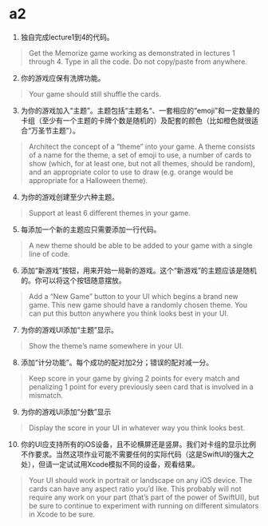 # a2
1. 独自完成lecture1到4的代码。
> Get the Memorize game working as demonstrated in lectures 1 through 4. Type in all the code. Do not copy/paste from anywhere.   

2. 你的游戏应保有洗牌功能。
> Your game should still shuffle the cards.   

3. 为你的游戏加入“主题”。主题包括“主题名“、一套相应的“emoji”和一定数量的卡组（至少有一个主题的卡牌个数是随机的）及配套的颜色（比如橙色就很适合“万圣节主题”）。
> Architect the concept of a “theme” into your game. A theme consists of a name for the theme, a set of emoji to use, a number of cards to show (which, for at least one, but not all themes, should be random), and an appropriate color to use to draw (e.g. orange would be appropriate for a Halloween theme).   

4. 为你的游戏创建至少六种主题。
> Support at least 6 different themes in your game.   

5. 每添加一个新的主题应只需要添加一行代码。
> A new theme should be able to be added to your game with a single line of code.   

6. 添加“新游戏”按钮，用来开始一局新的游戏。这个“新游戏”的主题应该是随机的。你可以将这个按钮随意摆放。
> Add a “New Game” button to your UI which begins a brand new game. This new game should have a randomly chosen theme. You can put this button anywhere you think looks best in your UI.   

7. 为你的游戏UI添加“主题”显示。
> Show the theme’s name somewhere in your UI.   

8. 添加“计分功能”。每个成功的配对加2分；错误的配对减一分。
> Keep score in your game by giving 2 points for every match and penalizing 1 point for every previously seen card that is involved in a mismatch.   

9. 为你的游戏UI添加“分数”显示
> Display the score in your UI in whatever way you think looks best.   

10. 你的UI应支持所有的iOS设备，且不论横屏还是竖屏。我们对卡组的显示比例不作要求。当然这项作业可能不需要任何的实际代码（这是SwiftUI的强大之处），但请一定试试用Xcode模拟不同的设备，观看结果。
> Your UI should work in portrait or landscape on any iOS device. The cards can have any aspect ratio you’d like. This probably will not require any work on your part (that’s part of the power of SwiftUI), but be sure to continue to experiment with running on different simulators in Xcode to be sure.   

